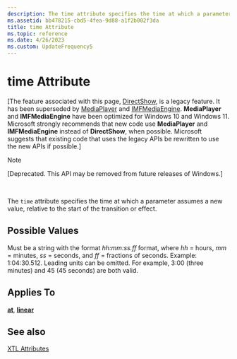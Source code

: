```yaml
---
description: The time attribute specifies the time at which a parameter assumes a new value, relative to the start of the transition or effect.
ms.assetid: bb478215-cbd5-4fea-9d88-a1f2b002f3da
title: time Attribute
ms.topic: reference
ms.date: 4/26/2023
ms.custom: UpdateFrequency5
---
```


# time Attribute

\[The feature associated with this page, [DirectShow](/windows/win32/directshow/directshow), is a legacy feature. It has been superseded by [MediaPlayer](/uwp/api/Windows.Media.Playback.MediaPlayer) and [IMFMediaEngine](/windows/win32/api/mfmediaengine/nn-mfmediaengine-imfmediaengine). **MediaPlayer** and **IMFMediaEngine** have been optimized for Windows 10 and Windows 11. Microsoft strongly recommends that new code use **MediaPlayer** and **IMFMediaEngine** instead of **DirectShow**, when possible. Microsoft suggests that existing code that uses the legacy APIs be rewritten to use the new APIs if possible.\]

> [!Note]  
> \[Deprecated. This API may be removed from future releases of Windows.\]

 

The `time` attribute specifies the time at which a parameter assumes a new value, relative to the start of the transition or effect.

## Possible Values

Must be a string with the format *hh:mm:ss.ff* format, where *hh* = hours, *mm* = minutes, *ss* = seconds, and *ff* = fractions of seconds. Example: 1:04:30.512. Leading units can be omitted. For example, 3:00 (three minutes) and 45 (45 seconds) are both valid.

## Applies To

[**at**](at-element.md), [**linear**](linear-element.md)

## See also

<dl> <dt>

[XTL Attributes](xtl-attributes.md)
</dt> </dl>

 

 



